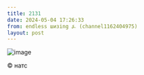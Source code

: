 ```yaml
---
title: 2131
date: 2024-05-04 17:26:33
from: endless шизing ⍼ (channel1162404975)
layout: post
---
```


![image](photos/photo_346@04-05-2024_17-26-33.jpg)

©️ натс
